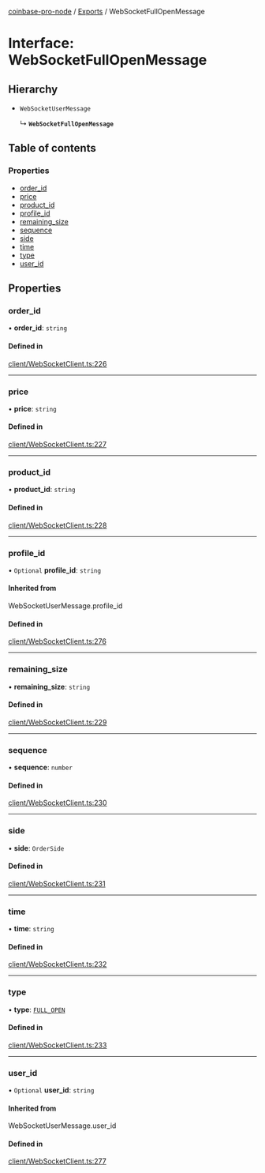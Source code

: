 [coinbase-pro-node](../README.md) / [Exports](../modules.md) / WebSocketFullOpenMessage

# Interface: WebSocketFullOpenMessage

## Hierarchy

- `WebSocketUserMessage`

  ↳ **`WebSocketFullOpenMessage`**

## Table of contents

### Properties

- [order_id](WebSocketFullOpenMessage.md#order_id)
- [price](WebSocketFullOpenMessage.md#price)
- [product_id](WebSocketFullOpenMessage.md#product_id)
- [profile_id](WebSocketFullOpenMessage.md#profile_id)
- [remaining_size](WebSocketFullOpenMessage.md#remaining_size)
- [sequence](WebSocketFullOpenMessage.md#sequence)
- [side](WebSocketFullOpenMessage.md#side)
- [time](WebSocketFullOpenMessage.md#time)
- [type](WebSocketFullOpenMessage.md#type)
- [user_id](WebSocketFullOpenMessage.md#user_id)

## Properties

### order_id

• **order_id**: `string`

#### Defined in

[client/WebSocketClient.ts:226](https://github.com/bennycode/coinbase-pro-node/blob/01e6d53/src/client/WebSocketClient.ts#L226)

---

### price

• **price**: `string`

#### Defined in

[client/WebSocketClient.ts:227](https://github.com/bennycode/coinbase-pro-node/blob/01e6d53/src/client/WebSocketClient.ts#L227)

---

### product_id

• **product_id**: `string`

#### Defined in

[client/WebSocketClient.ts:228](https://github.com/bennycode/coinbase-pro-node/blob/01e6d53/src/client/WebSocketClient.ts#L228)

---

### profile_id

• `Optional` **profile_id**: `string`

#### Inherited from

WebSocketUserMessage.profile_id

#### Defined in

[client/WebSocketClient.ts:276](https://github.com/bennycode/coinbase-pro-node/blob/01e6d53/src/client/WebSocketClient.ts#L276)

---

### remaining_size

• **remaining_size**: `string`

#### Defined in

[client/WebSocketClient.ts:229](https://github.com/bennycode/coinbase-pro-node/blob/01e6d53/src/client/WebSocketClient.ts#L229)

---

### sequence

• **sequence**: `number`

#### Defined in

[client/WebSocketClient.ts:230](https://github.com/bennycode/coinbase-pro-node/blob/01e6d53/src/client/WebSocketClient.ts#L230)

---

### side

• **side**: `OrderSide`

#### Defined in

[client/WebSocketClient.ts:231](https://github.com/bennycode/coinbase-pro-node/blob/01e6d53/src/client/WebSocketClient.ts#L231)

---

### time

• **time**: `string`

#### Defined in

[client/WebSocketClient.ts:232](https://github.com/bennycode/coinbase-pro-node/blob/01e6d53/src/client/WebSocketClient.ts#L232)

---

### type

• **type**: [`FULL_OPEN`](../enums/WebSocketResponseType.md#full_open)

#### Defined in

[client/WebSocketClient.ts:233](https://github.com/bennycode/coinbase-pro-node/blob/01e6d53/src/client/WebSocketClient.ts#L233)

---

### user_id

• `Optional` **user_id**: `string`

#### Inherited from

WebSocketUserMessage.user_id

#### Defined in

[client/WebSocketClient.ts:277](https://github.com/bennycode/coinbase-pro-node/blob/01e6d53/src/client/WebSocketClient.ts#L277)
